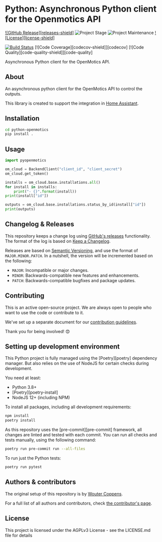 # Python: Asynchronous Python client for the Openmotics API

[![GitHub Release][releases-shield]][releases]
![Project Stage][project-stage-shield]
![Project Maintenance][maintenance-shield]
[![License][license-shield]](LICENSE.md)

[![Build Status][build-shield]][build]
[![Code Coverage][codecov-shield]][codecov]
[![Code Quality][code-quality-shield]][code-quality]

Asynchronous Python client for the OpenMotics API.

## About

An asynchronous python client for the OpenMotics API to control the outputs.

This library is created to support the integration in
[Home Assistant](https://www.home-assistant.io).

## Installation

```bash
cd python-openmotics
pip install .
```

## Usage

```python
import pyopenmotics

om_cloud = BackendClient("client_id", "client_secret")
om_cloud.get_token()

installs = om_cloud.base.installations.all()
for install in installs:
    print("- {}".format(install))
print(install["id"])

outputs = om_cloud.base.installations.status_by_id(install["id"])
print(outputs)
```

## Changelog & Releases

This repository keeps a change log using [GitHub's releases][releases]
functionality. The format of the log is based on
[Keep a Changelog][keepchangelog].

Releases are based on [Semantic Versioning][semver], and use the format
of `MAJOR.MINOR.PATCH`. In a nutshell, the version will be incremented
based on the following:

- `MAJOR`: Incompatible or major changes.
- `MINOR`: Backwards-compatible new features and enhancements.
- `PATCH`: Backwards-compatible bugfixes and package updates.

## Contributing

This is an active open-source project. We are always open to people who want to
use the code or contribute to it.

We've set up a separate document for our
[contribution guidelines](CONTRIBUTING.md).

Thank you for being involved! :heart_eyes:

## Setting up development environment

This Python project is fully managed using the [Poetry][poetry] dependency
manager. But also relies on the use of NodeJS for certain checks during
development.

You need at least:

- Python 3.8+
- [Poetry][poetry-install]
- NodeJS 12+ (including NPM)

To install all packages, including all development requirements:

```bash
npm install
poetry install
```

As this repository uses the [pre-commit][pre-commit] framework, all changes
are linted and tested with each commit. You can run all checks and tests
manually, using the following command:

```bash
poetry run pre-commit run --all-files
```

To run just the Python tests:

```bash
poetry run pytest
```


## Authors & contributors

The original setup of this repository is by [Wouter Coppens][woutercoppens].

For a full list of all authors and contributors,
check [the contributor's page][contributors].

## License

This project is licensed under the AGPLv3 License - see the LICENSE.md file for details

[build-shield]: https://github.com/woutercoppens/python-openmotics/workflows/Continuous%20Integration/badge.svg
[build]: https://github.com/woutercoppens/python-openmotics/actions
[contributors]: https://github.com/woutercoppens/python-openmotics/graphs/contributors
[woutercoppens]: https://github.com/woutercoppens/python-openmotics
[keepchangelog]: http://keepachangelog.com/en/1.0.0/
[maintenance-shield]: https://img.shields.io/maintenance/yes/2021.svg
[project-stage-shield]: https://img.shields.io/badge/project%20stage-experimental-yellow.svg
[releases]: https://github.com/woutercoppens/python-openmotics/releases
[semver]: http://semver.org/spec/v2.0.0.html
